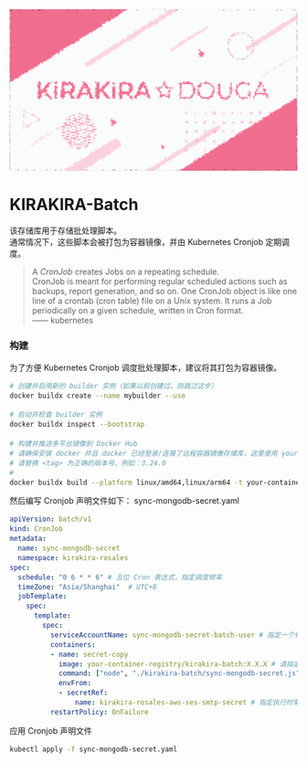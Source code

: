 ![Cover](cover.gif)

# KIRAKIRA-Batch
该存储库用于存储批处理脚本。  
通常情况下，这些脚本会被打包为容器镜像，并由 Kubernetes Cronjob 定期调度。

> A *CronJob* creates Jobs on a repeating schedule.  
> CronJob is meant for performing regular scheduled actions such as backups, report generation, and so on. One CronJob object is like one line of a crontab (cron table) file on a Unix system. It runs a Job periodically on a given schedule, written in Cron format.  
> —— kubernetes

### 构建
为了方便 Kubernetes Cronjob 调度批处理脚本，建议将其打包为容器镜像。
``` sh
# 创建并启用新的 builder 实例（如果以前创建过，则跳过这步）
docker buildx create --name mybuilder --use

# 启动并检查 builder 实例
docker buildx inspect --bootstrap

# 构建并推送多平台镜像到 Docker Hub
# 请确保安装 docker 并且 docker 已经登录/连接了远程容器镜像存储库，这里使用 your-container-registry/kirakira-batch
# 请替换 <tag> 为正确的版本号，例如：3.24.0
#                                                                                                             ↓ 注意这里有个点「.」，复制语句的时候别落下
docker buildx build --platform linux/amd64,linux/arm64 -t your-container-registry/kirakira-batch:<tag> --push .
```
然后编写 Cronjob 声明文件如下：
sync-mongodb-secret.yaml
``` yaml
apiVersion: batch/v1
kind: CronJob
metadata:
  name: sync-mongodb-secret
  namespace: kirakira-rosales
spec:
  schedule: "0 6 * * 6" # 五位 Cron 表达式，指定调度频率
  timeZone: "Asia/Shanghai"  # UTC+8
  jobTemplate:
    spec:
      template:
        spec:
          serviceAccountName: sync-mongodb-secret-batch-user # 指定一个有正确 RBAC 权限的用户
          containers:
          - name: secret-copy
            image: your-container-registry/kirakira-batch:X.X.X # 请指定正确版本
            command: ["node", "./kirakira-batch/sync-mongodb-secret.js"] # 执行 Js 脚本，注意路径需要和打包时指定的一致
            envFrom:
            - secretRef:
                name: kirakira-rosales-aws-ses-smtp-secret # 指定执行时需要的配置文件和密钥
          restartPolicy: OnFailure
```
应用 Cronjob 声明文件
``` sh
kubectl apply -f sync-mongodb-secret.yaml
```

